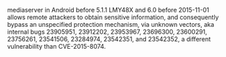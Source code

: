 mediaserver in Android before 5.1.1 LMY48X and 6.0 before 2015-11-01 allows remote attackers to obtain sensitive information, and consequently bypass an unspecified protection mechanism, via unknown vectors, aka internal bugs 23905951, 23912202, 23953967, 23696300, 23600291, 23756261, 23541506, 23284974, 23542351, and 23542352, a different vulnerability than CVE-2015-8074.